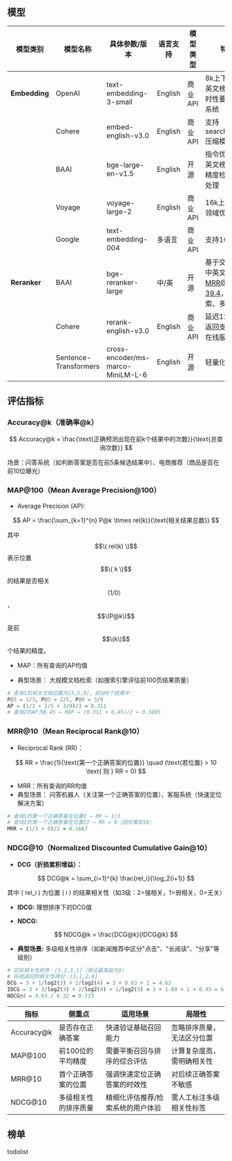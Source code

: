 
## 模型
| **模型类别**   | **模型名称**                      | **具体参数/版本**             | **语言支持** | **模型类型**   | **特点说明**                                              |
|----------------|----------------------------------|----------------------------|--------------|----------------|-----------------------------------------------------------|
| **Embedding**  | OpenAI                           | text-embedding-3-small      | English      | 商业API        | 8k上下文，MTEB英文榜62.3分，实时性要求高的问答系统               |
|                | Cohere                           | embed-english-v3.0          | English      | 商业API        | 支持search_document压缩模式                                  |
|                | BAAI                             | bge-large-en-v1.5           | English      | 开源           | 指令优化，MTEB英文榜64.2分，高精度检索、长文本处理               |
|                | Voyage                           | voyage-large-2              | English      | 商业API        | 16k上下文，金融领域优化                                      |
|                | Google                           | text-embedding-004          | 多语言       | 商业API        | 支持1024维向量                                              |
| **Reranker**   | BAAI                             | bge-reranker-large          | 中/英        | 开源           | 基于交叉熵优化，中英文双语支持，MRR@10达39.4，企业级搜索、多语言场景 |
|                | Cohere                           | rerank-english-v3.0         | English      | 商业API        | 延迟120ms，流式返回支持， 高并发在线服务                       |
|                | Sentence-Transformers            | cross-encoder/ms-marco-MiniLM-L-6 | English  | 开源           | 轻量化（60MB）                                               |
## 评估指标
### Accuracy@k（准确率@k）
$$
Accuracy@k = \frac{\text{正确预测出现在前k个结果中的次数}}{\text{总查询次数}}
$$

​场景：问答系统（如判断答案是否在前5条候选结果中）、电商推荐（商品是否在前10位曝光）

###  MAP@100（Mean Average Precision@100）

- Average Precision (AP):

$$
AP = \frac{\sum_{k=1}^{n} P@k \times rel(k)}{\text{相关结果总数}}
$$

其中 $$\( rel(k) \)$$ 表示位置 $$\( k \)$$ 的结果是否相关 $$(1/0）$$， $$\(P@k\)$$ 是前 $$\(k\)$$ 个结果的精度。
- MAP：所有查询的AP均值

- 典型场景：
大规模文档检索（如搜索引擎评估前100页结果质量）

```python
# 查询1的相关文档位置为[3,5,9]，前100个结果中：
P@3 = 1/3, P@5 = 2/5, P@9 = 3/9
AP = (1/3 + 2/5 + 3/9)/3 ≈ 0.311
# 查询2的AP为0.45 → MAP = (0.311 + 0.45)/2 = 0.3805
```

### MRR@10（Mean Reciprocal Rank@10）
- Reciprocal Rank (RR)：

$$
RR = \frac{1}{\text{第一个正确答案的位置}} \quad (\text{若位置} > 10 \text{ 则 } RR = 0)
$$

- MRR：所有查询的RR均值
- 典型场景：
  问答机器人（关注第一个正确答案的位置）、客服系统（快速定位解决方案）

```python
# 查询1的第一个正确答案在位置3 → RR = 1/3
# 查询2的第一个正确答案在位置12 → RR = 0（因仅看前10）
MRR = (1/3 + 0)/2 ≈ 0.1667
```

### NDCG@10（Normalized Discounted Cumulative Gain@10）
- **DCG（折损累积增益）：**

$$
DCG@k = \sum_{i=1}^{k} \frac{rel_i}{\log_2(i+1)}
$$

其中 \( rel_i \) 为位置 \( i \) 的结果相关性（如3级：2=强相关，1=弱相关，0=无关）

- **IDCG:** 理想排序下的DCG值

- **NDCG:**

$$
NDCG@k = \frac{DCG@k}{IDCG@k}
$$


- **典型场景:**
多级相关性排序（如新闻推荐中区分"点击"、"长阅读"、"分享"等级别）

```python
# 实际相关性排序：[3,2,3,1]（假设最高级为3）
# 系统返回的相关性得分：[3,1,2,0]
DCG = 3 + 1/log2(3) + 2/log2(4) ≈ 3 + 0.63 + 1 = 4.63
IDCG = 3 + 3/log2(3) + 2/log2(4) + 1/log2(5) ≈ 3 + 1.89 + 1 + 0.43 = 6.32
NDCG@4 = 4.63 / 6.32 ≈ 0.733
```

| **指标**      | **侧重点**                   | **适用场景**                         | **局限性**                       |
|---------------|----------------------------|-------------------------------------|---------------------------------|
| Accuracy@k    | 是否存在正确答案             | 快速验证基础召回能力                  | 忽略排序质量，无法区分位置         |
| MAP@100       | 前100位的平均精度            | 需要平衡召回与排序的综合评估         | 计算复杂度高，需明确相关性        |
| MRR@10        | 首个正确答案的位置           | 强调快速定位正确答案的时效性         | 对后续正确答案不敏感              |
| NDCG@10       | 多级相关性的排序质量         | 精细化评估推荐/检索系统的用户体验     | 需人工标注多级相关性标签         |


## 榜单
todolist
